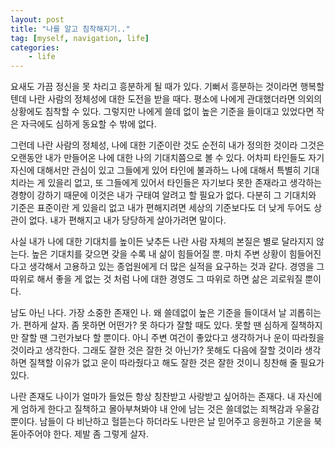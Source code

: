 ```yaml
---
layout: post
title: "나를 알고 침착해지기.."
tag: [myself, navigation, life]
categories:
    - life
---
```


요새도 가끔 정신을 못 차리고 흥분하게 될 때가 있다. 기뻐서 흥분하는 것이라면 행복할텐데 나란 사람의 정체성에 대한 도전을 받을 때다. 평소에 나에게 관대했더라면 의외의 상황에도 침착할 수 있다. 그렇지만 나에게 쓸데 없이 높은 기준을 들이대고 있었다면 작은 자극에도 심하게 동요할 수 밖에 없다. 

그런데 나란 사람의 정체성, 나에 대한 기준이란 것도 순전히 내가 정의한 것이라 그것은 오랜동안 내가 만들어온 나에 대한 나의 기대치쯤으로 볼 수 있다. 어차피 타인들도 자기 자신에 대해서만 관심이 있고 그들에게 있어 타인에 불과하느 나에 대해서 특별히 기대치라는 게 있을리 없고, 또 그들에게 있어서 타인들은 자기보다 못한 존재라고 생각하는 경향이 강하기 때문에 이것은 내가 구태여 알려고 할 필요가 없다. 다분히 그 기대치와 기준은 표준이란 게 있을리 없고 내가 편해지려면 세상의 기준보다도 더 낮게 두어도 상관이 없다. 내가 편해지고 내가 당당하게 살아가려면 말이다.

사실 내가 나에 대한 기대치를 높이든 낮추든 나란 사람 자체의 본질은 별로 달라지지 않는다. 높은 기대치를 갖으면 갖을 수록 내 삶이 힘들어질 뿐. 마치 주변 상황이 힘들어진다고 생각해서 고용하고 있는 종업원에게 더 많은 실적을 요구하는 것과 같다. 경영을 그 따위로 해서 좋을 게 없는 것 처럼 나에 대한 경영도 그 따위로 하면 삶은 괴로워질 뿐이다. 

남도 아닌 나다. 가장 소중한 존재인 나. 왜 쓸데없이 높은 기준을 들이대서 날 괴롭히는가. 편하게 살자. 좀 못하면 어떤가? 못 하다가 잘할 때도 있다. 못할 땐 심하게 질책하지만 잘할 땐 그런가보다 할 뿐이다. 아니 주변 여건이 좋았다고 생각하거나 운이 따라줬을 것이라고 생각한다. 그래도 잘한 것은 잘한 것 아닌가? 못해도 다음에 잘할 것이라 생각하면 질책할 이유가 없고 운이 따라줬다고 해도 잘한 것은 잘한 것이니 칭찬해 줄 필요가 있다.

나란 존재도 나이가 얼마가 들었든 항상 칭찬받고 사랑받고 싶어하는 존재다. 내 자신에게 엄하게 한다고 질책하고 몰아부쳐봐야 내 안에 남는 것은 쓸데없는 죄책감과 우울감뿐이다. 남들이 다 비난하고 헐뜯는다 하더라도 나만은 날 믿어주고 응원하고 기운을 북돋아주어야 한다. 제발 좀 그렇게 살자. 